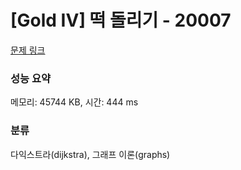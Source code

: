 # [Gold IV] 떡 돌리기 - 20007 

[문제 링크](https://www.acmicpc.net/problem/20007) 

### 성능 요약

메모리: 45744 KB, 시간: 444 ms

### 분류

다익스트라(dijkstra), 그래프 이론(graphs)

